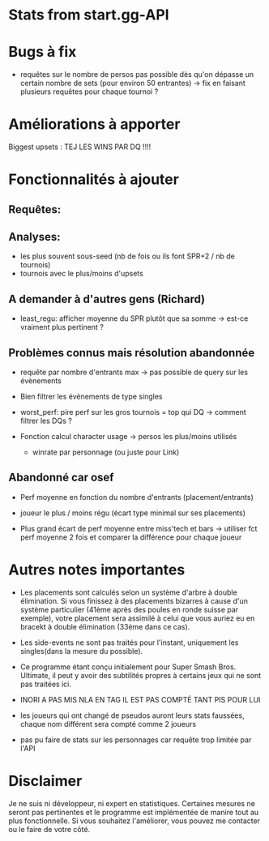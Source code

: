 # Stats from start.gg-API

# Bugs à fix 

- requêtes sur le nombre de persos pas possible dès qu'on dépasse un certain nombre de sets (pour environ 50 entrantes) -> fix en faisant plusieurs requêtes pour chaque tournoi ?

# Améliorations à apporter

Biggest upsets : TEJ LES WINS PAR DQ !!!!

# Fonctionnalités à ajouter

## Requêtes:

## Analyses:

- les plus souvent sous-seed (nb de fois ou ils font SPR+2 / nb de tournois)
- tournois avec le plus/moins d'upsets 

## A demander à d'autres gens (Richard)

- least_regu: afficher moyenne du SPR plutôt que sa somme -> est-ce vraiment plus pertinent ?

## Problèmes connus mais résolution abandonnée

- requête par nombre d'entrants max -> pas possible de query sur les évènements

- Bien filtrer les évènements de type singles

- worst_perf: pire perf sur les gros tournois = top qui DQ -> comment filtrer les DQs ?

- Fonction calcul character usage 
    -> persos les plus/moins utilisés
    + winrate par personnage (ou juste pour Link)

## Abandonné car osef

- Perf moyenne en fonction du nombre d'entrants (placement/entrants)

- joueur le plus / moins régu (écart type minimal sur ses placements)

- Plus grand écart de perf moyenne entre miss'tech et bars
    -> utiliser fct perf moyenne 2 fois et comparer la différence pour chaque joueur

# Autres notes importantes

- Les placements sont calculés selon un système d'arbre à double élimination. Si vous finissez à des placements bizarres à cause d'un système particulier (41ème après des poules en ronde suisse par exemple), votre placement sera assimilé à celui que vous auriez eu en bracekt à double élimination (33ème dans ce cas).

- Les side-events ne sont pas traités pour l'instant, uniquement les singles(dans la mesure du possible).

- Ce programme étant conçu initialement pour Super Smash Bros. Ultimate, il peut y avoir des subtilités propres à certains jeux qui ne sont pas traitées ici.

- INORI A PAS MIS NLA EN TAG IL EST PAS COMPTÉ TANT PIS POUR LUI

- les joueurs qui ont changé de pseudos auront leurs stats faussées, chaque nom différent sera compté comme 2 joueurs

- pas pu faire de stats sur les personnages car requête trop limitée par l'API

# Disclaimer

Je ne suis ni développeur, ni expert en statistiques. Certaines mesures ne seront pas pertinentes et le programme est implémentée de manire tout au plus fonctionnelle. Si vous souhaitez l'améliorer, vous pouvez me contacter ou le faire de votre côté.
